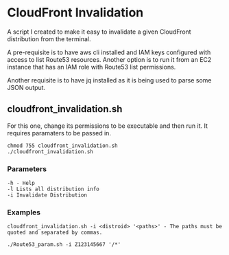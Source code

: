 # CloudFront Invalidation
A script I created to make it easy to invalidate a given CloudFront distribution from the terminal.

A pre-requisite is to have aws cli installed and IAM keys configured with access to list Route53 resources. Another option is to run it from an EC2 instance that has an IAM role with Route53 list permissions.

Another requisite is to have jq installed as it is being used to parse some JSON output.

## cloudfront_invalidation.sh

For this one, change its permissions to be executable and then run it. It requires paramaters to be passed in.
```
chmod 755 cloudfront_invalidation.sh
./cloudfront_invalidation.sh
```
### Parameters
```
-h - Help
-l Lists all distribution info
-i Invalidate Distribution
```
### Examples
```
cloudfront_invalidation.sh -i <distroid> '<paths>' - The paths must be quoted and separated by commas.

./Route53_param.sh -i Z123145667 '/*'

```
